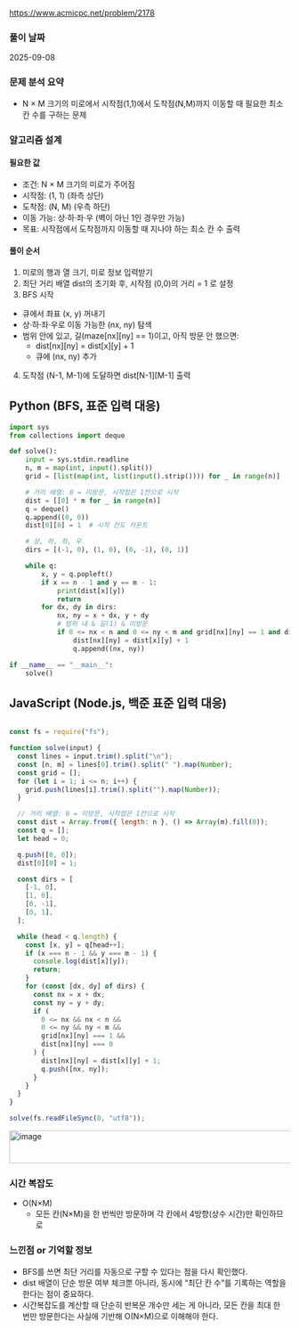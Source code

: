 https://www.acmicpc.net/problem/2178

###  풀이 날짜
2025-09-08

###  문제 분석 요약
- N × M 크기의 미로에서 시작점(1,1)에서 도착점(N,M)까지 이동할 때 필요한 최소 칸 수를 구하는 문제

### 알고리즘 설계
#### 필요한 값
- 조건: N × M 크기의 미로가 주어짐
- 시작점: (1, 1) (좌측 상단)
- 도착점: (N, M) (우측 하단)
- 이동 가능: 상·하·좌·우 (벽이 아닌 1인 경우만 가능)
- 목표: 시작점에서 도착점까지 이동할 때 지나야 하는 최소 칸 수 출력
  
#### 풀이 순서
1. 미로의 행과 열 크기, 미로 정보 입력받기
2. 최단 거리 배열 dist의 초기화 후, 시작점 (0,0)의 거리 = 1 로 설정
3. BFS 시작
- 큐에서 좌표 (x, y) 꺼내기
- 상·하·좌·우로 이동 가능한 (nx, ny) 탐색
- 범위 안에 있고, 길(maze[nx][ny] == 1)이고, 아직 방문 안 했으면:
  - dist[nx][ny] = dist[x][y] + 1
  - 큐에 (nx, ny) 추가
4. 도착점 (N-1, M-1)에 도달하면 dist[N-1][M-1] 출력

## Python (BFS, 표준 입력 대응)
``` python
import sys
from collections import deque

def solve():
    input = sys.stdin.readline
    n, m = map(int, input().split())
    grid = [list(map(int, list(input().strip()))) for _ in range(n)]

    # 거리 배열: 0 = 미방문, 시작점은 1칸으로 시작
    dist = [[0] * m for _ in range(n)]
    q = deque()
    q.append((0, 0))
    dist[0][0] = 1  # 시작 칸도 카운트

    # 상, 하, 좌, 우
    dirs = [(-1, 0), (1, 0), (0, -1), (0, 1)]

    while q:
        x, y = q.popleft()
        if x == n - 1 and y == m - 1:
            print(dist[x][y])
            return
        for dx, dy in dirs:
            nx, ny = x + dx, y + dy
            # 범위 내 & 길(1) & 미방문
            if 0 <= nx < n and 0 <= ny < m and grid[nx][ny] == 1 and dist[nx][ny] == 0:
                dist[nx][ny] = dist[x][y] + 1
                q.append((nx, ny))

if __name__ == "__main__":
    solve()

```


## JavaScript (Node.js, 백준 표준 입력 대응)
``` javascript

const fs = require("fs");

function solve(input) {
  const lines = input.trim().split("\n");
  const [n, m] = lines[0].trim().split(" ").map(Number);
  const grid = [];
  for (let i = 1; i <= n; i++) {
    grid.push(lines[i].trim().split("").map(Number));
  }

  // 거리 배열: 0 = 미방문, 시작점은 1칸으로 시작
  const dist = Array.from({ length: n }, () => Array(m).fill(0));
  const q = [];
  let head = 0;

  q.push([0, 0]);
  dist[0][0] = 1;

  const dirs = [
    [-1, 0],
    [1, 0],
    [0, -1],
    [0, 1],
  ];

  while (head < q.length) {
    const [x, y] = q[head++];
    if (x === n - 1 && y === m - 1) {
      console.log(dist[x][y]);
      return;
    }
    for (const [dx, dy] of dirs) {
      const nx = x + dx;
      const ny = y + dy;
      if (
        0 <= nx && nx < n &&
        0 <= ny && ny < m &&
        grid[nx][ny] === 1 &&
        dist[nx][ny] === 0
      ) {
        dist[nx][ny] = dist[x][y] + 1;
        q.push([nx, ny]);
      }
    }
  }
}

solve(fs.readFileSync(0, "utf8"));
```
<img width="545" height="59" alt="image" src="https://github.com/user-attachments/assets/f9ad6c77-cafe-497b-b058-a41e8d56f446" />


### 시간 복잡도
- O(N×M)
  - 모든 칸(N×M)을 한 번씩만 방문하며 각 칸에서 4방향(상수 시간)만 확인하므로

### 느낀점 or 기억할 정보
- BFS를 쓰면 최단 거리를 자동으로 구할 수 있다는 점을 다시 확인했다.
- dist 배열이 단순 방문 여부 체크뿐 아니라, 동시에 “최단 칸 수”를 기록하는 역할을 한다는 점이 중요하다.
- 시간복잡도를 계산할 때 단순히 반복문 개수만 세는 게 아니라, 모든 칸을 최대 한 번만 방문한다는 사실에 기반해 O(N×M)으로 이해해야 한다.
